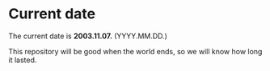 # Current date

The current date is **2003.11.07.** (YYYY.MM.DD.)

This repository will be good when the world ends, so we will know how long it lasted.
